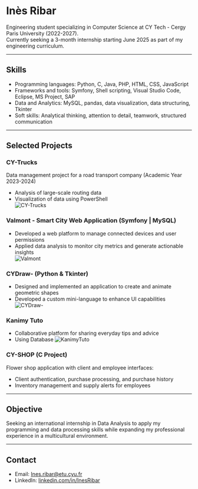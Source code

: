 # Inès Ribar

Engineering student specializing in Computer Science at CY Tech - Cergy Paris University (2022-2027).  
Currently seeking a 3-month internship starting June 2025 as part of my engineering curriculum.  

---

## Skills

- Programming languages: Python, C, Java, PHP, HTML, CSS, JavaScript  
- Frameworks and tools: Symfony, Shell scripting, Visual Studio Code, Eclipse, MS Project, SAP  
- Data and Analytics: MySQL, pandas, data visualization, data structuring, Tkinter  
- Soft skills: Analytical thinking, attention to detail, teamwork, structured communication  

---

## Selected Projects

### CY-Trucks  
Data management project for a road transport company (Academic Year 2023-2024)  
- Analysis of large-scale routing data  
- Visualization of data using PowerShell  
![CY-Trucks](images/cy-trucks-diagram.png)

### Valmont - Smart City Web Application (Symfony | MySQL)  
- Developed a web platform to manage connected devices and user permissions  
- Applied data analysis to monitor city metrics and generate actionable insights  
![Valmont](images/Valmont_accueil.png)

### CYDraw- (Python & Tkinter)  
- Designed and implemented an application to create and animate geometric shapes  
- Developed a custom mini-language to enhance UI capabilities  
![CYDraw-](images/plateforme.png)

### Kanimy Tuto  
- Collaborative platform for sharing everyday tips and advice  
- Using Database
  ![KanimyTuto](images/accueil.png)

### CY-SHOP (C Project)  
Flower shop application with client and employee interfaces:  
- Client authentication, purchase processing, and purchase history  
- Inventory management and supply alerts for employees  

---

## Objective

Seeking an international internship in Data Analysis to apply my programming and data processing skills while expanding my professional experience in a multicultural environment.  

---

## Contact

- Email: Ines.ribar@etu.cyu.fr  
- LinkedIn: [linkedin.com/in/InesRibar](https://linkedin.com/in/InesRibar)  


